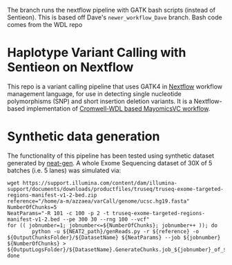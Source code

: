 The branch runs the nextflow pipeline with GATK bash scripts (instead of Sentieon). This is based off Dave's `newer_workflow_Dave` branch. Bash code comes from the WDL repo


# Haplotype Variant Calling with Sentieon on Nextflow
This repo is a variant calling pipeline that uses GATK4 in [Nextflow](https://www.nextflow.io/) workflow management language, for use in detecting single nucleotide polymorphisms (SNP) and short insertion deletion variants. It is a Nextflow-based implementation of [Cromwell-WDL based MayomicsVC workflow](https://github.com/ncsa/MayomicsVC).


# Synthetic data generation

The functionality of this pipeline has been tested using synthetic dataset generated by [neat-gen](https://github.com/zstephens/neat-genreads). A whole Exome Sequencing dataset of 30X of 5 batches (i.e. 5 lanes) was simulated via:

```
wget https://support.illumina.com/content/dam/illumina-support/documents/downloads/productfiles/truseq/truseq-exome-targeted-regions-manifest-v1-2-bed.zip
reference="/home/a-m/azzaea/varCall/genome/ucsc.hg19.fasta"
NumberOfChunks=5
NeatParams="-R 101 -c 100 -p 2 -t truseq-exome-targeted-regions-manifest-v1-2.bed --pe 300 30 --rng 100 --vcf"
for (( jobnumber=1; jobnumber<=${NumberOfChunks}; jobnumber++ )); do
        python -u ${NEAT2_path}/genReads.py -r ${reference} -o ${OutputChunksFolder}/${DatasetName} ${NeatParams} --job ${jobnumber} ${NumberOfChunks} >  ${OutputLogsFolder}/${DatasetName}.GenerateChunks.job_${jobnumber}_of_${NumberOfChunks}.log 
done
```


